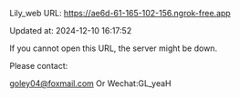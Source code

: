 Lily_web URL: https://ae6d-61-165-102-156.ngrok-free.app

Updated at: 2024-12-10 16:17:52

If you cannot open this URL, the server might be down.

Please contact: 

goley04@foxmail.com Or Wechat:GL_yeaH